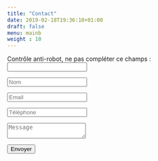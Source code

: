 ```yaml
---
title: "Contact"
date: 2019-02-18T19:36:10+01:00
draft: false
menu: mainb
weight : 10
---
```


<div class="contact_form_page">		
    <form name="contact" method="POST" data-netlify="true" data-netlify-recaptcha="true">
    	<p class="hidden">
   			<label>Contrôle anti-robot, ne pas compléter ce champs : <input name="bot-field" /></label>
  		</p>
	   	<p><input type="text" name="name" id="c_name" placeholder="Nom" value="" class="col-xs-12 transition"></p>
		<p><input type="text" name="email" id="c_email" placeholder="Email" value="" class="col-xs-12 transition"></p>
		<p><input type="text" name="phone" id="c_phone" placeholder="Téléphone" value="" class="col-xs-12 transition"></p>
		<p><textarea name="message" id="c_message" class="col-xs-12 transition" placeholder="Message"></textarea></p>
		<div style="display: block; width: 100%" class="col-xs-12">
			<div data-netlify-recaptcha="true" ></div>
		</div>
		<p><button type="submit" id="c_send" class="btn btn-block btn-primary transition">Envoyer</button></p>
	</form>
</div>